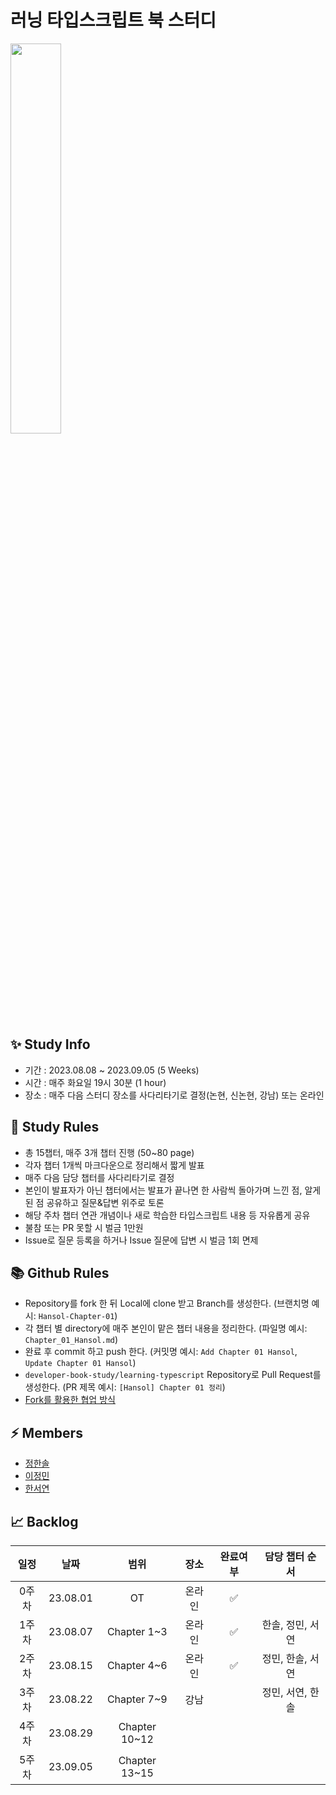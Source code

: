 # 러닝 타입스크립트 북 스터디


<img src="https://image.yes24.com/goods/116585556/XL" width="40%" height="40%">

## ✨ Study Info

- 기간 : 2023.08.08 ~ 2023.09.05 (5 Weeks)
- 시간 : 매주 화요일 19시 30분 (1 hour)
- 장소 : 매주 다음 스터디 장소를 사다리타기로 결정(논현, 신논현, 강남) 또는 온라인

## 📝 Study Rules

- 총 15챕터, 매주 3개 챕터 진행 (50~80 page)
- 각자 챕터 1개씩 마크다운으로 정리해서 짧게 발표
- 매주 다음 담당 챕터를 사다리타기로 결정
- 본인이 발표자가 아닌 챕터에서는 발표가 끝나면 한 사람씩 돌아가며 느낀 점, 알게된 점 공유하고 질문&답변 위주로 토론
- 해당 주차 챕터 연관 개념이나 새로 학습한 타입스크립트 내용 등 자유롭게 공유
- 불참 또는 PR 못할 시 벌금 1만원
- Issue로 질문 등록을 하거나 Issue 질문에 답변 시 벌금 1회 면제

## 📚 Github Rules

- Repository를 fork 한 뒤 Local에 clone 받고 Branch를 생성한다. (브랜치명 예시: `Hansol-Chapter-01`)
- 각 챕터 별 directory에 매주 본인이 맡은 챕터 내용을 정리한다. (파일명 예시: `Chapter_01_Hansol.md`)
- 완료 후 commit 하고 push 한다. (커밋명 예시: `Add Chapter 01 Hansol`, `Update Chapter 01 Hansol`)
- `developer-book-study/learning-typescript` Repository로 Pull Request를 생성한다. (PR 제목 예시: `[Hansol] Chapter 01 정리`)
- [Fork를 활용한 협업 방식](https://seungwubaek.github.io/tools/git/contributing_using_pull_request/)

## ⚡️ Members

- [정한솔](https://github.com/largepine)
- [이정민](https://github.com/dlwjdals22)
- [한서연](https://github.com/yeon55)

## 📈 Backlog

|일정|날짜|범위|장소|완료여부|담당 챕터 순서
|:--:|:--:|:--:|:--:|:--:|:--:|
|0주차|23.08.01|OT|온라인|✅|
|1주차|23.08.07|Chapter 1~3|온라인|✅|한솔, 정민, 서연|
|2주차|23.08.15|Chapter 4~6|온라인|✅|정민, 한솔, 서연|
|3주차|23.08.22|Chapter 7~9|강남||정민, 서연, 한솔|
|4주차|23.08.29|Chapter 10~12||||
|5주차|23.09.05|Chapter 13~15||||
